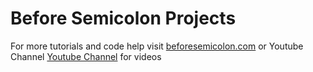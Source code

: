 # Before Semicolon Projects

For more tutorials and code help visit [beforesemicolon.com](https://beforesemicolon.com) or Youtube Channel [Youtube Channel](https://www.youtube.com/before-semicolon) for videos
